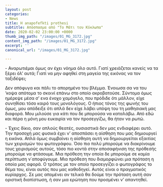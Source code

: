 ```yaml
---
layout: post
categories:
- News
title: H anapofefkti prothesi
subtitle: Απόσπασμα από "Το Μάτι του Κύκλωπα"
date: 2020-02-02 23:00:00 +0000
thumb_img_path: "/images/01_MG_3172.jpg"
content_img_path: "/images/01_MG_3172.jpg"
excerpt: ''
canonical_url: "/images/01_MG_3172.jpg"

---
```

\- Αναρωτιέμαι όμως αν έχει νόημα όλο αυτό. Γιατί χρειάζεται κανείς να τα ξέρει όλ’ αυτά; Γιατί να μην αφηθεί στη μαγεία της εικόνας να τον ταξιδέψει;

Δεν απόφυγα και πάλι το απορημένο του βλέμμα. Ένοιωσα σα να του ‘κοψα απότομα το σκοινί επάνω στο οποίο ακροβατούσε. Σύντομα όμως ημέρεψε μέσα σ’ ενα ένοχο χαμόγελο, που πρόδιδε ότι μάλλον, είχε συνηθίσει τόσο καιρό τους μονολόγους. Ο ήπιος τόνος της φωνής του όμως, μου απόδειξε ότι απλά δεν είχε λάβει υπόψη του τη μαθησιακή μας διαφορά. Μου μιλούσε για κάτι που δε μπορούσα να καταλάβω. Από εδώ και πέρα η μόνη μου ευκαιρία να τον προσεγγίζω, θα ήταν να ρωτώ.

\- Έχεις δίκιο, σαν απλούς θεατές, ουσιαστικά δεν μας ενδιαφέρει αυτό. Την προσοχή μας φυσικά έχει ν’ αποσπάσει η αίσθηση που μας δημιουργεί η εικόνα. Απλά όμως συμβαίνει η αίσθηση αυτή να δημιουργείται εξαιτίας των χειρισμών του φωτογράφου. Όσο πιο πολύ μπορούμε να διακρίνουμε τους χειρισμούς αυτούς, τόσο πιο κοντά στην αποσαφήνιση της πρόθεσής μπορούμε να φτάσουμε. Μια πρόθεση την οποία δε μπορούμε σε καμία περίπτωση ν΄αποφύγουμε. Μια πρόθεση που διαμορφώνει μια πρόταση η οποία μας αφορά. Ο τρόπος με τον οποίο προσεγγίζει ο φωτογράφος το θέμα του, είναι αυτός που μας καθοδηγεί. Αυτός είναι ο πραγματικός κυρίαρχος. Σε μας απομένει αν τελικά θα δούμε την πρόταση αυτή σαν οριστική διαπίστωση, ή σαν μια ερώτηση που προσμένει ν’ απαντηθεί.